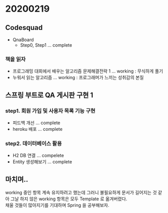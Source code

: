 # 20200219

## Codesquad
- QnaBoard
    - Step0, Step1 ... complete

### 책을 읽자
- 프로그래밍 대회에서 배우는 알고리즘 문제해결전략 1 ... working : 무식하게 풀기
- 누워서 읽는 알고리즘 ... working : 프로그래머가 느끼는 성취감의 본질

## 스프링 부트로 QA 게시판 구현 1
  
### step1. 회원 가입 및 사용자 목록 기능 구현 

- 피드백 개선 ... complete
- heroku 배포 ... complete

### step2. 데이터베이스 활용

- H2 DB 연결 ... compelete
- Entity 생성해보기 ... complete


## 마치며.. 
working 중인 항목 계속 유지하려고 했는데 그러니 불필요하게 문서가 길어지는 것 같아 그날 하지 않은 working 항목은 모두 Template 로 옮겨버렸다.   
채울 것들이 많아지기를 기대하며 Spring 을 공부해보자.
